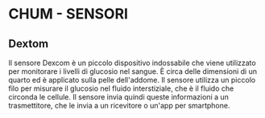 # CHUM - SENSORI

## Dextom

Il sensore Dexcom è un piccolo dispositivo indossabile che viene utilizzato per monitorare i livelli di glucosio nel sangue. È circa delle dimensioni di un quarto ed è applicato sulla pelle dell'addome. Il sensore utilizza un piccolo filo per misurare il glucosio nel fluido interstiziale, che è il fluido che circonda le cellule. Il sensore invia quindi queste informazioni a un trasmettitore, che le invia a un ricevitore o un'app per smartphone.
